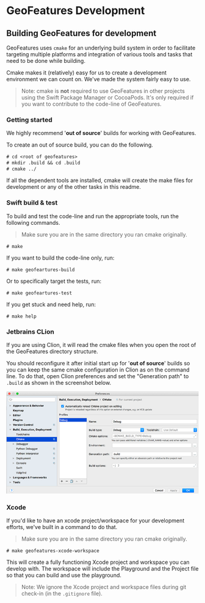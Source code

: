 # GeoFeatures Development

## Building GeoFeatures for development

GeoFeatures uses `cmake` for an underlying build system in order to facilitate targeting multiple platforms and integration of various tools and tasks that need to be done while building.

Cmake makes it (relatively) easy for us to create a development environment we can count on.  We've made the system fairly easy to use.

> Note: cmake is **not** required to use GeoFeatures in other projects using the Swift Package Manager or CocoaPods.  It's only required if you want to contribute to the code-line of GeoFeatures.

### Getting started

We highly recommend '**out of source**' builds for working with GeoFeatures.

To create an out of source build, you can do the following.

```
# cd <root of geofeatures>
# mkdir .build && cd .build
# cmake ../
```
If all the dependent tools are installed, cmake will create the make files for development or any of the other tasks in this readme.

### Swift build & test

To build and test the code-line and run the appropriate tools, run the following commands.

> Make sure you are in the same directory you ran cmake originally.
```
# make
```
If you want to build the code-line only, run:
```
# make geofeartures-build
```
Or to specifically target the tests, run:
```
# make geofeartures-test
```

If you get stuck and need help, run:
```
# make help
```

### Jetbrains CLion

If you are using Clion, it will read the cmake files when you open the root of the GeoFeatures directory structure.

You should  reconfigure it after initial start up for '**out of source**' builds so you can keep the same cmake configuration in Clion as on the command line. To do that, open Clion preferences and set the "Generation path" to `.build` as shown in the screenshot below.

![CLion Preferences](JetBrains-Clion-CMake-Preferences.png)


### Xcode

If you'd like to have an xcode project/workspace for your development efforts, we've built in a command to do that.

> Make sure you are in the same directory you ran cmake originally.
```
# make geofeatures-xcode-workspace
```

This will create a fully functioning Xcode project and workspace you can develop with. The workspace will include the Playground and the Project file so that you can build and use the playground.

> Note: We ignore the Xcode project and workspace files during git check-in (in the `.gitignore` file).
